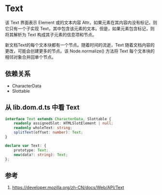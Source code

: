 #  Text

该 Text 界面表示 Element 或的文本内容 Attr。如果元素在其内容内没有标记，则它只有一个子实现 Text，其中包含该元素的文本。但是，如果元素包含标记，则将其解析为 Text 构成其子元素的信息项和节点。

新文档Text的每个文本块都有一个节点。随着时间的流逝，Text 随着文档内容的更改，可能会创建更多的节点。该 Node.normalize() 方法将 Text 每个文本块的相邻对象合并回单个节点。

## 依赖关系

- CharacterData
- Slottable

## 从 lib.dom.d.ts 中看 Text

```ts
interface Text extends CharacterData, Slottable {
    readonly assignedSlot: HTMLSlotElement | null;
    readonly wholeText: string;
    splitText(offset: number): Text;
}

declare var Text: {
    prototype: Text;
    new(data?: string): Text;
};
```

## 参考

1. https://developer.mozilla.org/zh-CN/docs/Web/API/Text

